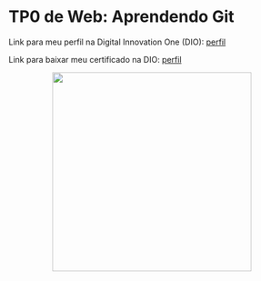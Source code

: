 <h1>TP0 de Web: Aprendendo Git</h1>

Link para meu perfil na Digital Innovation One (DIO):
<a href="https://web.digitalinnovation.one/users/pierrevieiraggg?tab=achievements">perfil</a>

Link para baixar meu certificado na DIO:
<a href="https://certificates.digitalinnovation.one/1590345D">perfil</a>

<div align="center">
<img width="350" src="https://fegemo.github.io/cefet-web/images/medalha-curso-git-na-dio.png">
</div>